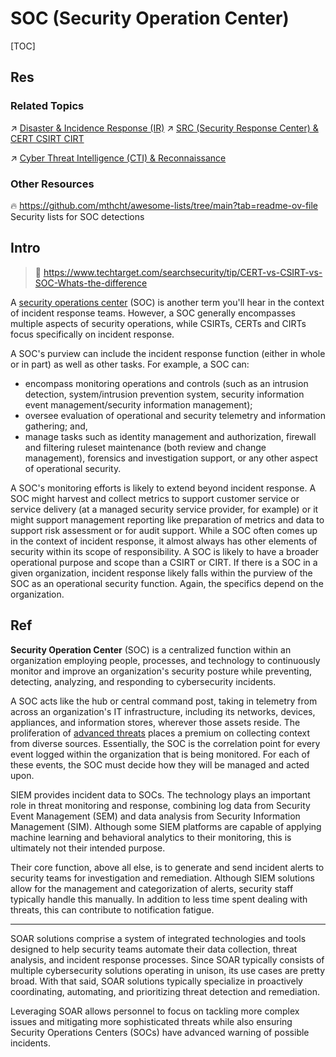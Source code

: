 # SOC (Security Operation Center)

[TOC]



## Res
### Related Topics
↗ [Disaster & Incidence Response (IR)](../Disaster%20&%20Incidence%20Response%20(IR)/Disaster%20&%20Incidence%20Response%20(IR).md)
↗ [SRC (Security Response Center) & CERT CSIRT CIRT](../Disaster%20&%20Incidence%20Response%20(IR)/SRC%20(Security%20Response%20Center)%20&%20CERT%20CSIRT%20CIRT.md)

↗ [Cyber Threat Intelligence (CTI) & Reconnaissance](../../🐗%20Cybersecurity%20Threats%20&%20Attacks/🛰️%20Cyber%20Threat%20Intelligence%20(CTI)%20&%20Reconnaissance/Cyber%20Threat%20Intelligence%20(CTI)%20&%20Reconnaissance.md)


### Other Resources
🔥 https://github.com/mthcht/awesome-lists/tree/main?tab=readme-ov-file
Security lists for SOC detections


## Intro
> 🔗 https://www.techtarget.com/searchsecurity/tip/CERT-vs-CSIRT-vs-SOC-Whats-the-difference

A [security operations center](https://www.techtarget.com/searchsecurity/definition/Security-Operations-Center-SOC) (SOC) is another term you'll hear in the context of incident response teams. However, a SOC generally encompasses multiple aspects of security operations, while CSIRTs, CERTs and CIRTs focus specifically on incident response.

A SOC's purview can include the incident response function (either in whole or in part) as well as other tasks. For example, a SOC can:
- encompass monitoring operations and controls (such as an intrusion detection, system/intrusion prevention system, security information event management/security information management);
- oversee evaluation of operational and security telemetry and information gathering; and,
- manage tasks such as identity management and authorization, firewall and filtering ruleset maintenance (both review and change management), forensics and investigation support, or any other aspect of operational security.

A SOC's monitoring efforts is likely to extend beyond incident response. A SOC might harvest and collect metrics to support customer service or service delivery (at a managed security service provider, for example) or it might support management reporting like preparation of metrics and data to support risk assessment or for audit support. While a SOC often comes up in the context of incident response, it almost always has other elements of security within its scope of responsibility. A SOC is likely to have a broader operational purpose and scope than a CSIRT or CIRT. If there is a SOC in a given organization, incident response likely falls within the purview of the SOC as an operational security function. Again, the specifics depend on the organization.



## Ref
[👍 CERT vs. CSIRT vs. SOC: What's the difference?]: https://www.techtarget.com/searchsecurity/tip/CERT-vs-CSIRT-vs-SOC-Whats-the-difference

[What Is a Security Operations Center?]: https://www.trellix.com/security-awareness/operations/what-is-soc/

**Security Operation Center** (SOC) is a centralized function within an organization employing people, processes, and technology to continuously monitor and improve an organization's security posture while preventing, detecting, analyzing, and responding to cybersecurity incidents.

A SOC acts like the hub or central command post, taking in telemetry from across an organization's IT infrastructure, including its networks, devices, appliances, and information stores, wherever those assets reside. The proliferation of [advanced threats](https://www.trellix.com/advanced-research-center/threat-intelligence/) places a premium on collecting context from diverse sources. Essentially, the SOC is the correlation point for every event logged within the organization that is being monitored. For each of these events, the SOC must decide how they will be managed and acted upon.

[SIEM vs. SOAR: What's the Difference?]: https://www.blackberry.com/us/en/solutions/endpoint-security/security-information-event-management/siem-vs-soar#:~:text=With%20this%20setup%2C%20the%20SIEM,applies%20remediation%20measures%20as%20necessary

SIEM provides incident data to SOCs. The technology plays an important role in threat monitoring and response, combining log data from Security Event Management (SEM) and data analysis from Security Information Management (SIM). Although some SIEM platforms are capable of applying machine learning and behavioral analytics to their monitoring, this is ultimately not their intended purpose. 

Their core function, above all else, is to generate and send incident alerts to security teams for investigation and remediation. Although SIEM solutions allow for the management and categorization of alerts, security staff typically handle this manually. In addition to less time spent dealing with threats, this can contribute to notification fatigue.

---
SOAR solutions comprise a system of integrated technologies and tools designed to help security teams automate their data collection, threat analysis, and incident response processes. Since SOAR typically consists of multiple cybersecurity solutions operating in unison, its use cases are pretty broad. With that said, SOAR solutions typically specialize in proactively coordinating, automating, and prioritizing threat detection and remediation. 

Leveraging SOAR allows personnel to focus on tackling more complex issues and mitigating more sophisticated threats while also ensuring Security Operations Centers (SOCs) have advanced warning of possible incidents.